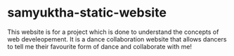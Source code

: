 # samyuktha-static-website
This website is for a project which is done to understand the concepts of web develeopement.
It is a dance collaboration website that allows dancers to tell me their favourite form of dance and collaborate with me!

